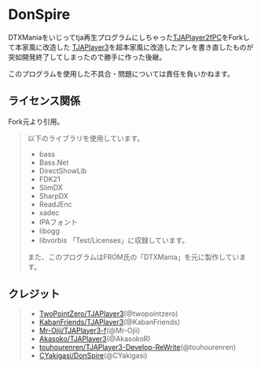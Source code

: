 # DonSpire
DTXManiaをいじってtja再生プログラムにしちゃった[TJAPlayer2fPC](https://github.com/kairera0467/TJAP2fPC)をForkして本家風に改造した
[TJAPlayer3](https://github.com/AioiLight/TJAPlayer3)を超本家風に改造したアレを書き直したものが突如開発終了してしまったので勝手に作った後継。

このプログラムを使用した不具合・問題については責任を負いかねます。

## ライセンス関係
Fork元より引用。

> 以下のライブラリを使用しています。
> * bass
> * Bass.Net
> * DirectShowLib
> * FDK21
> * SlimDX
> * SharpDX
> * ReadJEnc
> * xadec
> * IPAフォント
> * libogg
> * libvorbis
> 「Test/Licenses」に収録しています。
> 
> また、このプログラムはFROM氏の「DTXMania」を元に製作しています。

## クレジット
> * [TwoPointZero/TJAPlayer3](https://github.com/twopointzero/TJAPlayer3)(@twopointzero)
> * [KabanFriends/TJAPlayer3](https://github.com/KabanFriends/TJAPlayer3/tree/features)(@KabanFriends)
> * [Mr-Ojii/TJAPlayer3-f](https://github.com/Mr-Ojii/TJAPlayer3-f)(@Mr-Ojii)
> * [Akasoko/TJAPlayer3](https://github.com/Akasoko-Master/TJAPlayer3)(@AkasokoR)
> * [touhourenren/TJAPlayer3-Develop-ReWrite](https://github.com/touhourenren/TJAPlayer3-Develop-ReWrite)(@touhourenren)
> * [CYakigasi/DonSpire](https://github.com/CYakigasi/DonSpire)(@CYakigasi)